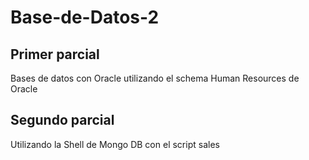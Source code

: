 # Base-de-Datos-2

## Primer parcial

Bases de datos con Oracle utilizando el schema Human Resources de Oracle

## Segundo parcial

Utilizando la Shell de Mongo DB con el script sales

